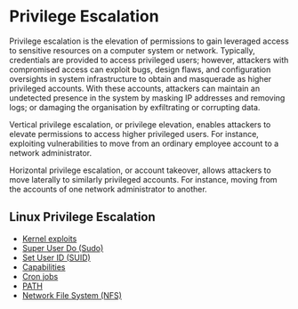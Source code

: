 # Privilege Escalation

Privilege escalation is the elevation of permissions to gain leveraged access to sensitive resources on a computer system or network. Typically, credentials are provided to access privileged users; however, attackers with compromised access can exploit bugs, design flaws, and configuration oversights in system infrastructure to obtain and masquerade as higher privileged accounts. With these accounts, attackers can maintain an undetected presence in the system by masking IP addresses and removing logs; or damaging the organisation by exfiltrating or corrupting data.

Vertical privilege escalation, or privilege elevation, enables attackers to elevate permissions to access higher privileged users. For instance, exploiting vulnerabilities to move from an ordinary employee account to a network administrator.

Horizontal privilege escalation, or account takeover, allows attackers to move laterally to similarly privileged accounts. For instance, moving from the accounts of one network administrator to another. 

## Linux Privilege Escalation

- [Kernel exploits](https://github.com/KayEm06/Linux-privilege-escalation/blob/main/Methods/Kernel%20exploits.md)
- [Super User Do (Sudo)](https://github.com/KayEm06/Linux-privilege-escalation/blob/main/Methods/Sudo.md)
- [Set User ID (SUID)](https://github.com/KayEm06/Linux-privilege-escalation/blob/main/Methods/SUID.md)
- [Capabilities](https://github.com/KayEm06/Linux-privilege-escalation/blob/main/Methods/Capabilities.md)
- [Cron jobs](https://github.com/KayEm06/Linux-privilege-escalation/blob/main/Methods/Cronjob.md)
- [PATH](https://github.com/KayEm06/Linux-privilege-escalation/blob/main/Methods/PATH.md)
- [Network File System (NFS)](https://github.com/KayEm06/Linux-privilege-escalation/blob/main/Methods/Network%20File%20System.md)
